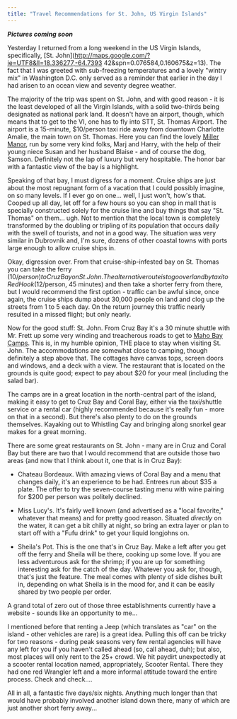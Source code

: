 ```yaml
---
title: "Travel Recommendations for St. John, US Virgin Islands"
---
```

***Pictures coming soon***  
  
Yesterday I returned from a long weekend in the US Virgin Islands,
specifically, [St. John](http://maps.google.com/?ie=UTF8&ll=18.336277,-64.7393
42&spn=0.076584,0.160675&z=13). The fact that I was greeted with sub-freezing
temperatures and a lovely "wintry mix" in Washington D.C. only served as a
reminder that earlier in the day I had arisen to an ocean view and seventy
degree weather.

  
The majority of the trip was spent on St. John, and with good reason - it is
the least developed of all the Virgin Islands, with a solid two-thirds being
designated as national park land. It doesn't have an airport, though, which
means that to get to the VI, one has to fly into STT, St. Thomas Airport. The
airport is a 15-minute, $10/person taxi ride away from downtown Charlotte
Amalie, the main town on St. Thomas. Here you can find the lovely [Miller
Manor](http://www.millermanor.com/), run by some very kind folks, Marj and
Harry, with the help of their young niece Susan and her husband Blaise - and
of course the dog, Samson. Definitely not the lap of luxury but very
hospitable. The honor bar with a fantastic view of the bay is a highlight.

  
Speaking of that bay, I must digress for a moment. Cruise ships are just about
the most repugnant form of a vacation that I could possibly imagine, on so
many levels. If I ever go on one... well, I just won't, how's that. Cooped up
all day, let off for a few hours so you can shop in mall that is specially
constructed solely for the cruise line and buy things that say "St. Thomas" on
them... ugh. Not to mention that the local town is completely transformed by
the doubling or tripling of its population that occurs daily with the swell of
tourists, and not in a good way. The situation was very similar in Dubrovnik
and, I'm sure, dozens of other coastal towns with ports large enough to allow
cruise ships in.

  
Okay, digression over. From that cruise-ship-infested bay on St. Thomas you
can take the ferry ($10/person) to Cruz Bay on St. John. The alternative route
is to go overland by taxi to Red Hook ($12/person, 45 minutes) and then take a
shorter ferry from there, but I would recommend the first option - traffic can
be awful since, once again, the cruise ships dump about 30,000 people on land
and clog up the streets from 1 to 5 each day. On the return journey this
traffic nearly resulted in a missed flight; but only nearly.

  
Now for the good stuff: St. John. From Cruz Bay it's a 30 minute shuttle with
Mr. Frett up some very winding and treacherous roads to get to [Maho Bay
Camps](http://www.maho.org/). This is, in my humble opinion, THE place to stay
when visiting St. John. The accommodations are somewhat close to camping,
though definitely a step above that. The cottages have canvas tops, screen
doors and windows, and a deck with a view. The restaurant that is located on
the grounds is quite good; expect to pay about $20 for your meal (including
the salad bar).

  
The camps are in a great location in the north-central part of the island,
making it easy to get to Cruz Bay and Coral Bay, either via the taxi/shuttle
service or a rental car (highly recommended because it's really fun - more on
that in a second). But there's also plenty to do on the grounds themselves.
Kayaking out to Whistling Cay and bringing along snorkel gear makes for a
great morning.

  
There are some great restaurants on St. John - many are in Cruz and Coral Bay
but there are two that I would recommend that are outside those two areas (and
now that I think about it, one that is in Cruz Bay):

  
- Chateau Bordeaux.  With amazing views of Coral Bay and a menu that changes daily, it's an experience to be had. Entrees run about $35 a plate. The offer to try the seven-course tasting menu with wine pairing for $200 per person was politely declined.   
  
- Miss Lucy's. It's fairly well known (and advertised as a "local favorite," whatever that means) and for pretty good reason. Situated *directly* on the water, it can get a bit chilly at night, so bring an extra layer or plan to start off with a "Fufu drink" to get your liquid longjohns on.   
  
- Sheila's Pot.  This is the one that's in Cruz Bay. Make a left after you get off the ferry and Sheila will be there, cooking up some love. If you are less adventurous ask for the shrimp; if you are up for something interesting ask for the catch of the day. Whatever you ask for, though, that's just the feature. The meal comes with plenty of side dishes built in, depending on what Sheila is in the mood for, and it can be easily shared by two people per order.   
  
A grand total of zero out of those three establishments currently have a
website - sounds like an opportunity to me...

  
I mentioned before that renting a Jeep (which translates as "car" on the
island - other vehicles are rare) is a great idea. Pulling this off can be
tricky for two reasons - during peak seasons very few rental agencies will
have any left for you if you haven't called ahead (so, call ahead, duh); but
also, most places will only rent to the 25+ crowd. We hit paydirt unexpectedly
at a scooter rental location named, appropriately, Scooter Rental. There they
had one red Wrangler left and a more informal attitude toward the entire
process. Check and check....

  
All in all, a fantastic five days/six nights. Anything much longer than that
would have probably involved another island down there, many of which are just
another short ferry away...

